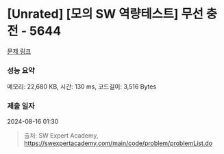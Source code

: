 # [Unrated] [모의 SW 역량테스트] 무선 충전 - 5644 

[문제 링크](https://swexpertacademy.com/main/code/problem/problemDetail.do?contestProbId=AWXRDL1aeugDFAUo) 

### 성능 요약

메모리: 22,680 KB, 시간: 130 ms, 코드길이: 3,516 Bytes

### 제출 일자

2024-08-16 01:30



> 출처: SW Expert Academy, https://swexpertacademy.com/main/code/problem/problemList.do